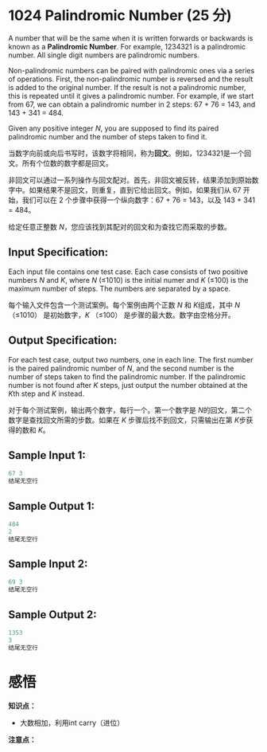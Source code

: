 # 1024 Palindromic Number (25 分)

A number that will be the same when it is written forwards or backwards is known as a **Palindromic Number**. For example, 1234321 is a palindromic number. All single digit numbers are palindromic numbers.

Non-palindromic numbers can be paired with palindromic ones via a series of operations. First, the non-palindromic number is reversed and the result is added to the original number. If the result is not a palindromic number, this is repeated until it gives a palindromic number. For example, if we start from 67, we can obtain a palindromic number in 2 steps: 67 + 76 = 143, and 143 + 341 = 484.

Given any positive integer *N*, you are supposed to find its paired palindromic number and the number of steps taken to find it.

当数字向前或向后书写时，该数字将相同，称为**回文**。例如，1234321是一个回文。所有个位数的数字都是回文。

非回文可以通过一系列操作与回文配对。首先，非回文被反转，结果添加到原始数字中。如果结果不是回文，则重复，直到它给出回文。例如，如果我们从 67 开始，我们可以在 2 个步骤中获得一个纵向数字：67 + 76 = 143，以及 143 + 341 = 484。

给定任意正整数 *N*，您应该找到其配对的回文和为查找它而采取的步数。

## Input Specification:

Each input file contains one test case. Each case consists of two positive numbers *N* and *K*, where *N* (≤1010) is the initial numer and *K* (≤100) is the maximum number of steps. The numbers are separated by a space.

每个输入文件包含一个测试案例。每个案例由两个正数 *N* 和 *K*组成，其中 *N* （≤1010） 是初始数字，*K* （≤100） 是步骤的最大数。数字由空格分开。

## Output Specification:

For each test case, output two numbers, one in each line. The first number is the paired palindromic number of *N*, and the second number is the number of steps taken to find the palindromic number. If the palindromic number is not found after *K* steps, just output the number obtained at the *K*th step and *K* instead.

对于每个测试案例，输出两个数字，每行一个。第一个数字是 *N*的回文，第二个数字是查找回文所需的步数。如果在 *K* 步骤后找不到回文，只需输出在第 *K*步获得的数和 *K*。

## Sample Input 1:

```cpp
67 3
结尾无空行
```

## Sample Output 1:

```cpp
484
2
结尾无空行
```

## Sample Input 2:

```cpp
69 3
结尾无空行
```

## Sample Output 2:

```cpp
1353
3
结尾无空行
```

# 感悟

**知识点：**

- 大数相加，利用int carry（进位）

**注意点：**

